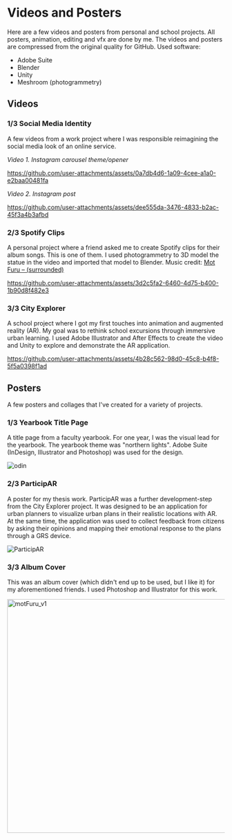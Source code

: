 # Videos and Posters
Here are a few videos and posters from personal and school projects. All posters, animation, editing and vfx are done by me. The videos and posters are compressed from the original quality for GitHub.
Used software:
* Adobe Suite
* Blender
* Unity
* Meshroom (photogrammetry)

## Videos
### 1/3 Social Media Identity
A few videos from a work project where I was responsible reimagining the social media look of an online service.

_Video 1. Instagram carousel theme/opener_


https://github.com/user-attachments/assets/0a7db4d6-1a09-4cee-a1a0-e2baa00481fa


_Video 2. Instagram post_


https://github.com/user-attachments/assets/dee555da-3476-4833-b2ac-45f3a4b3afbd

### 2/3 Spotify Clips
A personal project where a friend asked me to create Spotify clips for their album songs. This is one of them. I used photogrammetry to 3D model the statue in the video and imported that model to Blender. Music credit: [Mot Furu – (surrounded)](https://open.spotify.com/artist/1HxaDIIDYEz9tHAglYujya?si=wt7eCGb5QEKOD4p6Z1Dntg)


https://github.com/user-attachments/assets/3d2c5fa2-6460-4d75-b400-1b90d8f482e3

### 3/3 City Explorer
A school project where I got my first touches into animation and augmented reality (AR). My goal was to rethink school excursions through immersive urban learning. I used Adobe Illustrator and After Effects to create the video and Unity to explore and demonstrate the AR application.



https://github.com/user-attachments/assets/4b28c562-98d0-45c8-b4f8-5f5a0398f1ad


## Posters
A few posters and collages that I've created for a variety of projects.

### 1/3 Yearbook Title Page
A title page from a faculty yearbook. For one year, I was the visual lead for the yearbook. The yearbook theme was "northern lights". Adobe Suite (InDesign, Illustrator and Photoshop) was used for the design.


![odin](https://github.com/user-attachments/assets/6ca8decd-8b0d-4bba-a28a-df5be1e3ffe9)


### 2/3 ParticipAR
A poster for my thesis work. ParticipAR was a further development-step from the City Explorer project. It was designed to be an application for urban planners to visualize urban plans in their realistic locations with AR. At the same time, the application was used to collect feedback from citizens by asking their opinions and mapping their emotional response to the plans through a GRS device.


![ParticipAR](https://github.com/user-attachments/assets/66fcbe3c-6f78-467b-9339-e17ca67b3e1f)


### 3/3 Album Cover
This was an album cover (which didn't end up to be used, but I like it) for my aforementioned friends. I used Photoshop and Illustrator for this work.


<img width="540" height="540" alt="motFuru_v1" src="https://github.com/user-attachments/assets/ad6ce4d1-4655-400e-8286-f3bcfbdc5698" />

